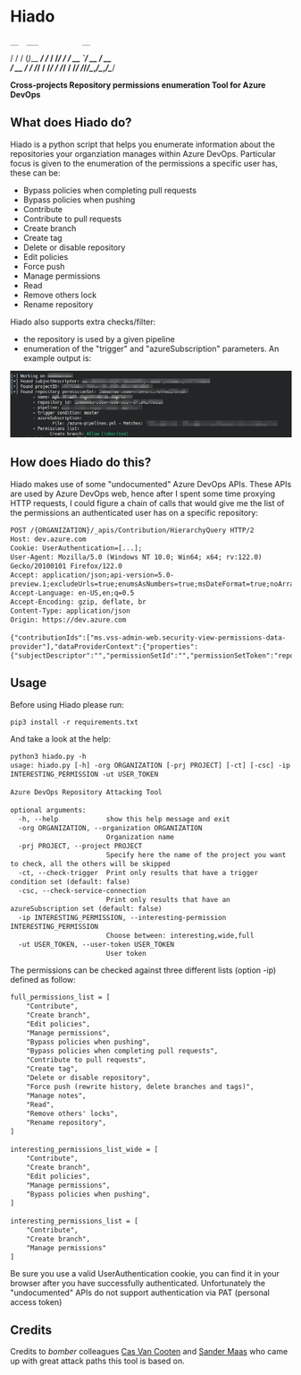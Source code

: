 # Hiado
    __  ___           __    
   / / / (_)___ _____/ /___ 
  / /_/ / / __ `/ __  / __ \
 / __  / / /_/ / /_/ / /_/ /
/_/ /_/_/\__,_/\__,_/\____/ 

**Cross-projects Repository permissions enumeration Tool for Azure DevOps**

## What does Hiado do? 

Hiado is a python script that helps you enumerate information about the repositories your organziation manages within Azure DevOps. Particular focus is given to the enumeration of the permissions a specific user has, these can be: 

* Bypass policies when completing pull requests
* Bypass policies when pushing
* Contribute
* Contribute to pull requests
* Create branch
* Create tag
* Delete or disable repository
* Edit policies
* Force push 
* Manage permissions
* Read
* Remove others lock
* Rename repository

Hiado also supports extra checks/filter:
* the repository is used by a given pipeline
* enumeration of the "trigger" and "azureSubscription" parameters. 
An example output is: 

![Example output](./imgs/example-output.png)

## How does Hiado do this? 

Hiado makes use of some "undocumented" Azure DevOps APIs. These APIs are used by Azure DevOps web, hence after I spent some time proxying HTTP requests, I could figure a chain of calls that would give me the list of the permissions an authenticated user has on a specific repository: 

```
POST /{ORGANIZATION}/_apis/Contribution/HierarchyQuery HTTP/2
Host: dev.azure.com
Cookie: UserAuthentication=[...];
User-Agent: Mozilla/5.0 (Windows NT 10.0; Win64; x64; rv:122.0) Gecko/20100101 Firefox/122.0
Accept: application/json;api-version=5.0-preview.1;excludeUrls=true;enumsAsNumbers=true;msDateFormat=true;noArrayWrap=true
Accept-Language: en-US,en;q=0.5
Accept-Encoding: gzip, deflate, br
Content-Type: application/json
Origin: https://dev.azure.com

{"contributionIds":["ms.vss-admin-web.security-view-permissions-data-provider"],"dataProviderContext":{"properties":{"subjectDescriptor":"","permissionSetId":"","permissionSetToken":"repoV2//","accountName":""}}}}
```
## Usage

Before using Hiado please run: 

```
pip3 install -r requirements.txt
```
And take a look at the help: 

```
python3 hiado.py -h
usage: hiado.py [-h] -org ORGANIZATION [-prj PROJECT] [-ct] [-csc] -ip INTERESTING_PERMISSION -ut USER_TOKEN

Azure DevOps Repository Attacking Tool

optional arguments:
  -h, --help            show this help message and exit
  -org ORGANIZATION, --organization ORGANIZATION
                        Organization name
  -prj PROJECT, --project PROJECT
                        Specify here the name of the project you want to check, all the others will be skipped
  -ct, --check-trigger  Print only results that have a trigger condition set (default: false)
  -csc, --check-service-connection
                        Print only results that have an azureSubscription set (default: false)
  -ip INTERESTING_PERMISSION, --interesting-permission INTERESTING_PERMISSION
                        Choose between: interesting,wide,full
  -ut USER_TOKEN, --user-token USER_TOKEN
                        User token
```

The permissions can be checked against three different lists (option -ip) defined as follow: 

```
full_permissions_list = [
    "Contribute",
    "Create branch",
    "Edit policies",
    "Manage permissions",
    "Bypass policies when pushing",
    "Bypass policies when completing pull requests",
    "Contribute to pull requests",
    "Create tag",
    "Delete or disable repository",
    "Force push (rewrite history, delete branches and tags)",
    "Manage notes",
    "Read",
    "Remove others' locks",
    "Rename repository",
]

interesting_permissions_list_wide = [
    "Contribute",
    "Create branch",
    "Edit policies",
    "Manage permissions",
    "Bypass policies when pushing",
]

interesting_permissions_list = [
	"Contribute", 
	"Create branch", 
	"Manage permissions"
]
```

Be sure you use a valid UserAuthentication cookie, you can find it in your browser after you have successfully authenticated. Unfortunately the "undocumented" APIs do not support authentication via PAT (personal access token)

## Credits

Credits to _bomber_ colleagues [Cas Van Cooten](https://twitter.com/chvancooten) and [Sander Maas](https://twitter.com/__Retrospect) who came up with great attack paths this tool is based on. 